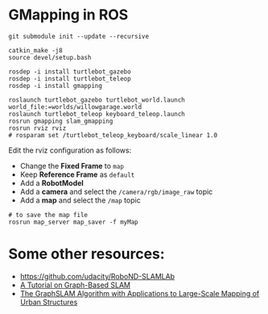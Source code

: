 # GMapping in ROS

```
git submodule init --update --recursive

catkin_make -j8
source devel/setup.bash

rosdep -i install turtlebot_gazebo
rosdep -i install turtlebot_teleop
rosdep -i install gmapping

roslaunch turtlebot_gazebo turtlebot_world.launch world_file:=worlds/willowgarage.world
roslaunch turtlebot_teleop keyboard_teleop.launch
rosrun gmapping slam_gmapping
rosrun rviz rviz
# rosparam set /turtlebot_teleop_keyboard/scale_linear 1.0
```

Edit the rviz configuration as follows:

* Change the **Fixed Frame** to `map`
* Keep **Reference Frame** as `default`
* Add a **RobotModel**
* Add a **camera** and select the `/camera/rgb/image_raw` topic
* Add a **map** and select the `/map` topic


```
# to save the map file
rosrun map_server map_saver -f myMap
```

# Some other resources:
* https://github.com/udacity/RoboND-SLAMLAb
* [A Tutorial on Graph-Based SLAM](http://www2.informatik.uni-freiburg.de/~stachnis/pdf/grisetti10titsmag.pdf)
* [The GraphSLAM Algorithm with Applications to Large-Scale Mapping of Urban Structures](http://robot.cc/papers/thrun.graphslam.pdf)
